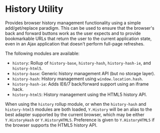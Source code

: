 History Utility
===============

Provides browser history management functionality using a simple
add/get/replace paradigm. This can be used to ensure that the browser's back
and forward buttons work as the user expects and to provide bookmarkable
URLs that return the user to the current application state, even in an Ajax
application that doesn't perform full-page refreshes.

The following modules are available:

  * `history`: Rollup of `history-base`, `history-hash`, `history-hash-ie`, and
    `history-html5`.
  * `history-base`: Generic history management API (but no storage layer).
  * `history-hash`: History management using `window.location.hash`.
  * `history-hash-ie`: Adds IE6/7 back/forward support using an iframe hack.
  * `history-html5`: History management using the HTML5 history API.

When using the `history` rollup module, or when the `history-hash` and
`history-html5` modules are both loaded, `Y.History` will be an alias to the
best adapter supported by the current browser, which may be either
`Y.HistoryHash` or `Y.HistoryHTML5`. Preference is given to `Y.HistoryHTML5` if
the browser supports the HTML5 history API.
